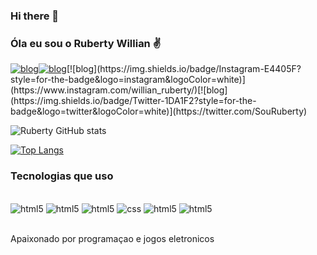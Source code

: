 ### Hi there 👋


### Óla eu sou o Ruberty Willian ✌️

[![blog](https://img.shields.io/badge/YouTube-FF0000?style=for-the-badge&logo=youtube&logoColor=white)](https://www.youtube.com/channel/UCpBTrwclsr8eeiVTSyWFgYQ)[![blog](https://img.shields.io/badge/Twitch-9146FF?style=for-the-badge&logo=twitch&logoColor=white)](https://www.twitch.tv/ch4k4lzinho_)[![blog](https://img.shields.io/badge/Instagram-E4405F?style=for-the-badge&logo=instagram&logoColor=white)](https://www.instagram.com/willian_ruberty/)[![blog](https://img.shields.io/badge/Twitter-1DA1F2?style=for-the-badge&logo=twitter&logoColor=white)](https://twitter.com/SouRuberty)   

![Ruberty GitHub stats](https://github-readme-stats.vercel.app/api?username=Ch4k4lzinho&show_icons=true&theme=tokyonight)

[![Top Langs](https://github-readme-stats.vercel.app/api/top-langs/?username=Ch4k4lzinho)](https://github.com/Ch4k4lzinho/github-readme-stats)

### Tecnologias que uso

<div style="displa: inline_block"><br/>
<img aling="center" alt=html5 src=https://img.shields.io/badge/HTML5-E34F26?style=for-the-badge&logo=html5&logoColor=white />
<img aling="center" alt=html5 src=	https://img.shields.io/badge/React-20232A?style=for-the-badge&logo=react&logoColor=61DAFB   />
<img aling="center" alt=html5 src=	https://img.shields.io/badge/C%2B%2B-00599C?style=for-the-badge&logo=c%2B%2B&logoColor=white   />
<img aling="center" alt=css src=https://img.shields.io/badge/CSS3-1572B6?style=for-the-badge&logo=css3&logoColor=white  />
<img aling="center" alt=html5 src=https://img.shields.io/badge/Python-14354C?style=for-the-badge&logo=python&logoColor=white  />
<img aling="center" alt=html5 src=https://img.shields.io/badge/JavaScript-323330?style=for-the-badge&logo=javascript&logoColor=F7DF1E   />
</div>
</div>
<br/>

Apaixonado por programaçao e jogos eletronicos




